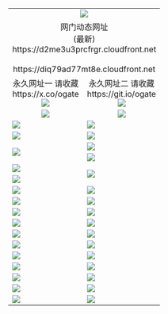 ﻿<table>
  <tr></tr>
  <tr><td colspan=2 align=center><img src="https://d2me3u3prcfrgr.cloudfront.net/Up/oGate.jpg" /></td></tr>
  <tr><td colspan=2 align=center>网门动态网址<br/>(最新)
<br>https://d2me3u3prcfrgr.cloudfront.net
<br/>
<br>https://diq79ad77mt8e.cloudfront.net
    </td>
  </tr>
  <tr>
    <td align=center>永久网址一 请收藏<br/>https://x.co/ogate<br><a href="https://d2me3u3prcfrgr.cloudfront.net/Up/0WMGDL1.png"><img src="https://d2me3u3prcfrgr.cloudfront.net/Up/0WMGD1.png" /></a></td>
    <td align=center>永久网址二 请收藏<br/>https://git.io/ogate<br><a href="https://d2me3u3prcfrgr.cloudfront.net/Up/0WMGDL2.png"><img src="https://d2me3u3prcfrgr.cloudfront.net/Up/0WMGD2.png" /></a></td>
  </tr>
  <tr>
    <td align=center><a href="https://d2me3u3prcfrgr.cloudfront.net/?from=github"><img src="https://d2me3u3prcfrgr.cloudfront.net/Up/0WMPG.jpg" /></a></td>
    <td align=center><a href="https://d2me3u3prcfrgr.cloudfront.net/ogUP.aspx?name=0oGate.apk&from=github"><img src="https://d2me3u3prcfrgr.cloudfront.net/Up/0WMAZ.jpg" /></a></td>
  </tr>
  <tr>
    <td><a href="https://d2me3u3prcfrgr.cloudfront.net/oNote.aspx?id=oGate&from=github" target="_blank"><img src="https://d2me3u3prcfrgr.cloudfront.net/Up/0WCYY.jpg" /></a></td>
    <td><a href="https://d2me3u3prcfrgr.cloudfront.net/oNote.aspx?id=oNote&from=github" target="_blank"><img src="https://d2me3u3prcfrgr.cloudfront.net/Up/0WZTT.jpg" /></a></td>
  </tr>
  <tr>
    <td><a href="https://d2me3u3prcfrgr.cloudfront.net/ogDY.aspx?from=github" target="_blank"><img src="https://d2me3u3prcfrgr.cloudfront.net/Up/DY.jpg"/></a></td>
    <td><a href="https://d2me3u3prcfrgr.cloudfront.net/ogST.aspx?from=github" target="_blank"><img src="https://d2me3u3prcfrgr.cloudfront.net/Up/ST.jpg"/></a></td>
  </tr>
  <tr>
    <td rowspan=2><a href="https://d2me3u3prcfrgr.cloudfront.net/ogUP.aspx?name=WJ.mp4&count=240P:5,480P:1&from=github" target="_blank"><img src="https://d2me3u3prcfrgr.cloudfront.net/Up/WJ.jpg" /></a></td>
    <td><a href="https://d2me3u3prcfrgr.cloudfront.net/ogUP.aspx?name=DKC.mp4&count=17&from=github" target="_blank"><img src="https://d2me3u3prcfrgr.cloudfront.net/Up/DKC.jpg" /></a></td> 
  </tr>
  <tr>
    <td><a href="https://d2me3u3prcfrgr.cloudfront.net/ogUP.aspx?name=LRWS.mp4&count=6B:17,5A:10,5B:35,4A:14,4B:19,3A:10,3B:26,2A:16,2B:21,1A:23,1B:29&from=github" target="_blank"><img src="https://d2me3u3prcfrgr.cloudfront.net/Up/LRWS.jpg" /></a></td>
  </tr>
  <tr>
    <td><a href="https://d2me3u3prcfrgr.cloudfront.net/ogUP.aspx?name=JQR.mp4&count=2&from=github" target="_blank"><img src="https://d2me3u3prcfrgr.cloudfront.net/Up/JQR.jpg" /></a></td>   
    <td rowspan=2><a href="https://d2me3u3prcfrgr.cloudfront.net/ogUP.aspx?name=JP.mp4&count=9&from=github" target="_blank"><img src="https://d2me3u3prcfrgr.cloudfront.net/Up/JP.jpg" /></td>
  </tr>
  <tr>
    <td><a href="https://d2me3u3prcfrgr.cloudfront.net/ogUP.aspx?name=ZSJ.mp4&count=16&from=github" target="_blank"><img src="https://d2me3u3prcfrgr.cloudfront.net/Up/ZSJ.jpg" /></a></td>
  </tr>
  <tr>
    <td><a href="https://d2me3u3prcfrgr.cloudfront.net/ogUP.aspx?name=SSZJ.mp4&count=240P:6,480P:6&from=github" target="_blank"><img src="https://d2me3u3prcfrgr.cloudfront.net/Up/SSZJ.jpg" /></a></td>
    <td><a href="https://d2me3u3prcfrgr.cloudfront.net/ogUP.aspx?name=WH.mp4&from=github" target="_blank"><img src="https://d2me3u3prcfrgr.cloudfront.net/Up/WH.jpg" /></a></td>
  </tr>
  <tr>
    <td><a href="https://d2me3u3prcfrgr.cloudfront.net/ogUP.aspx?name=3XZM.mp4&count=240P:1,480P:1&from=github" target="_blank"><img src="https://d2me3u3prcfrgr.cloudfront.net/Up/3XZM.jpg" /></a></td>
    <td><a href="https://d2me3u3prcfrgr.cloudfront.net/ogUP.aspx?name=TRHY.mp4&from=github" target="_blank"><img src="https://d2me3u3prcfrgr.cloudfront.net/Up/TRHY.jpg" /></a></td>
  </tr>
  <tr>
    <td><a href="https://d2me3u3prcfrgr.cloudfront.net/ogUP.aspx?name=DWHM.mp4&from=github" target="_blank"><img src="https://d2me3u3prcfrgr.cloudfront.net/Up/DWHM.jpg" /></a></td>
    <td><a href="https://d2me3u3prcfrgr.cloudfront.net/ogUP.aspx?name=XTFY.mp4&count=24&from=github" target="_blank"><img src="https://d2me3u3prcfrgr.cloudfront.net/Up/XTFY.jpg" /></a></td>
  </tr>
  <tr>
    <td><a href="https://d2me3u3prcfrgr.cloudfront.net/ogUP.aspx?name=4SQQ.mp4&count=06:16&current=06:16&from=github" target="_blank"><img src="https://d2me3u3prcfrgr.cloudfront.net/Up/4SQQ0.jpg" /></a></td>
    <td><a href="https://d2me3u3prcfrgr.cloudfront.net/ogUP.aspx?name=4SHQ.mp4&count=06:19&current=06:19&from=github" target="_blank"><img src="https://d2me3u3prcfrgr.cloudfront.net/Up/4SHQ0.jpg" /></a></td>
  </tr>
  <tr>
    <td><a href="https://d2me3u3prcfrgr.cloudfront.net/ogUP.aspx?name=4SZG.mp4&count=06:19&current=06:19&from=github" target="_blank"><img src="https://d2me3u3prcfrgr.cloudfront.net/Up/4SZG0.jpg" /></a></td>
    <td><a href="https://d2me3u3prcfrgr.cloudfront.net/ogUP.aspx?name=4SDJ.mp4&count=06:32&current=06:31&from=github" target="_blank"><img src="https://d2me3u3prcfrgr.cloudfront.net/Up/4SDJ0.jpg" /></a></td>
  </tr>
  <tr>
    <td><a href="https://d2me3u3prcfrgr.cloudfront.net/onUP.aspx?name=https://x.co/dtw99&from=github" target="_blank"><img src="https://d2me3u3prcfrgr.cloudfront.net/Up/0DTW.jpg"/></a></td>
    <td><a href="https://d2me3u3prcfrgr.cloudfront.net/onUP.aspx?name=https://d2ao90bsskjq20.cloudfront.net/acenter/&from=github" target="_blank"><img src="https://d2me3u3prcfrgr.cloudfront.net/Up/0TDW.jpg" /></a></td>
  </tr>
  <tr>
    <td><a href="https://d2me3u3prcfrgr.cloudfront.net/onUP.aspx?name=https://d23nscda4f4lvy.cloudfront.net/gb/nsc413.htm&from=github" target="_blank"><img src="https://d2me3u3prcfrgr.cloudfront.net/Up/0DJY.jpg" /></a></td>
    <td><a href="https://d2me3u3prcfrgr.cloudfront.net/onUP.aspx?name=https://dgocdxv5343dc.cloudfront.net/xtr/gb/prog204.html&from=github" target="_blank"><img src="https://d2me3u3prcfrgr.cloudfront.net/Up/0XTR.jpg" /></a></td>
  </tr>
  <tr>
    <td><a href="https://d2me3u3prcfrgr.cloudfront.net/onUP.aspx?name=https://d7203y8eitivv.cloudfront.net&from=github" target="_blank"><img src="https://d2me3u3prcfrgr.cloudfront.net/Up/0MHW.jpg" /></a></td>
    <td><a href="https://d2me3u3prcfrgr.cloudfront.net/onUP.aspx?name=https://d38z1xzg5vtneh.cloudfront.net&from=github" target="_blank"><img src="https://d2me3u3prcfrgr.cloudfront.net/Up/0ZJW.jpg" /></a></td>
  </tr>
  <tr>
    <td><a href="https://d2me3u3prcfrgr.cloudfront.net/ogUP.aspx?name=FG.zip&from=github" target="_blank"><img src="https://d2me3u3prcfrgr.cloudfront.net/Up/FG.jpg" /></a></td>
    <td><a href="https://d2me3u3prcfrgr.cloudfront.net/ogUP.aspx?name=FGA.apk&from=github" target="_blank"><img src="https://d2me3u3prcfrgr.cloudfront.net/Up/FGA.jpg" /></a></td>
  </tr>
  <tr>
    <td><a href="https://d2me3u3prcfrgr.cloudfront.net/ogUP.aspx?name=U.zip&from=github" target="_blank"><img src="https://d2me3u3prcfrgr.cloudfront.net/Up/U.jpg" /></a></td>
    <td><a href="https://d2me3u3prcfrgr.cloudfront.net/ogUP.aspx?name=UA.apk&from=github" target="_blank"><img src="https://d2me3u3prcfrgr.cloudfront.net/Up/UA.jpg" /></a></td>
  </tr>
  <tr>
    <td><a href="https://d2me3u3prcfrgr.cloudfront.net/ogUP.aspx?name=0iPPOTV.zip&from=github" target="_blank"><img src="https://d2me3u3prcfrgr.cloudfront.net/Up/0iPPOTV.jpg" /></a></td>
    <td><a href="https://d2me3u3prcfrgr.cloudfront.net/ogUP.aspx?name=0iNTD.apk&from=github" target="_blank"><img src="https://d2me3u3prcfrgr.cloudfront.net/Up/0iNTD.jpg" /></a></td>
  </tr>
</table>
